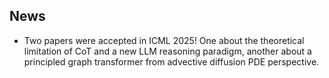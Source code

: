 ## News

* Two papers were accepted in ICML 2025! One about the theoretical limitation of CoT and a new LLM reasoning paradigm, another about a principled graph transformer from advective diffusion PDE perspective.
